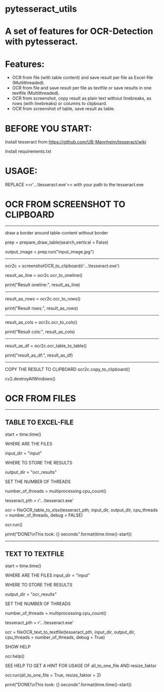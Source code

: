 # pytesseract_utils
# A set of features for OCR-Detection with pytesseract.

# Features:
- OCR from file (with table content) and save result per file as Excel-file (Multithreaded).
- OCR from file and save result per file as textfile or save results in one textfile (Multithreaded).
- OCR from screenshot, copy result as plain text without linebreaks, as rows (with linebreaks) or columns to clipboard.
- OCR from screenshot of table, save result as table.

# BEFORE YOU START:
Install tesseract from https://github.com/UB-Mannheim/tesseract/wiki

Install requirements.txt

# USAGE:
REPLACE >>r'...\tesseract.exe'<< with your path to the tesseract.exe

# OCR FROM SCREENSHOT TO CLIPBOARD
------------------------------------------------
draw a border around table-content without border

prep = prepare_draw_table(search_vertical = False)

output_image = prep.run("input_image.jpg") 

------------------------------------------------
ocr2c = screenshotOCR_to_clipboard(r'...\tesseract.exe')

result_as_line = ocr2c.ocr_to_oneline()

print("Result oneline:", result_as_line)

------------------------------------------------

result_as_rows = ocr2c.ocr_to_rows()

print("Result rows:", result_as_rows)

------------------------------------------------

result_as_cols = ocr2c.ocr_to_cols()

print("Result cols:", result_as_cols)

------------------------------------------------


result_as_df = ocr2c.ocr_table_to_table()

print("result_as_df:", result_as_df)

------------------------------------------------

COPY THE RESULT TO CLIPBOARD
ocr2c.copy_to_clipboard()

cv2.destroyAllWindows()


# OCR FROM FILES
------------------------------------------------
TABLE TO EXCEL-FILE
------------------------------------------------
start =  time.time()

WHERE ARE THE FILES

input_dir = "input"

WHERE TO STORE THE RESULTS

output_dir = "ocr_results"

SET THE NUMBER OF THREADS

number_of_threads = multiprocessing.cpu_count()

tesseract_pth = r'...\tesseract.exe'

ocr = fileOCR_table_to_xlsx(tesseract_pth, input_dir, output_dir, cpu_threads = number_of_threads, debug = FALSE)

ocr.run()

print("DONE!\nThis took: {} seconds".format(time.time()-start))


------------------------------------------------
TEXT TO TEXTFILE
------------------------------------------------
start =  time.time()

WHERE ARE THE FILES
input_dir = "input"

WHERE TO STORE THE RESULTS

output_dir = "ocr_results"

SET THE NUMBER OF THREADS

number_of_threads = multiprocessing.cpu_count()

tesseract_pth = r'...\tesseract.exe'

ocr = fileOCR_text_to_textfile(tesseract_pth, input_dir, output_dir, cpu_threads = number_of_threads, debug = True)

SHOW HELP

ocr.help()

SEE HELP TO GET A HINT FOR USAGE OF all_to_one_file AND resize_faktor

ocr.run(all_to_one_file = True, resize_faktor = 2)

print("DONE!\nThis took: {} seconds".format(time.time()-start))


